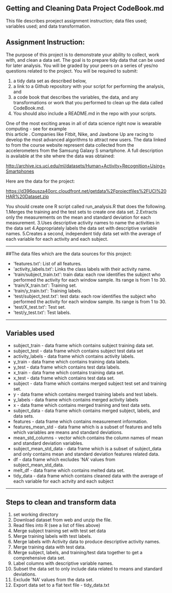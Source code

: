 ## Getting and Cleaning Data Project CodeBook.md

This file describes proeject assignment instruction; data files used; variables used; and data transformation.

## Assignment Instruction:

The purpose of this project is to demonstrate your ability to collect, work with, and clean a data set. 
The goal is to prepare tidy data that can be used for later analysis. 
You will be graded by your peers on a series of yes/no questions related to the project. 
You will be required to submit: 
1) a tidy data set as described below, 
2) a link to a Github repository with your script for performing the analysis, and 
3) a code book that describes the variables, the data, and any transformations or work that you performed to clean up the data called CodeBook.md. 
4) You should also include a README.md in the repo with your scripts. 

One of the most exciting areas in all of data science right now is wearable computing - see for example  
this article . Companies like Fitbit, Nike, and Jawbone Up are racing to develop the most advanced algorithms 
to attract new users. 
The data linked to from the course website represent data collected from the accelerometers 
from the Samsung Galaxy S smartphone. A full description is available at the site where the data was obtained: 

http://archive.ics.uci.edu/ml/datasets/Human+Activity+Recognition+Using+Smartphones 

Here are the data for the project: 

https://d396qusza40orc.cloudfront.net/getdata%2Fprojectfiles%2FUCI%20HAR%20Dataset.zip 

You should create one R script called run_analysis.R that does the following. 
1.Merges the training and the test sets to create one data set.
2.Extracts only the measurements on the mean and standard deviation for each measurement. 
3.Uses descriptive activity names to name the activities in the data set
4.Appropriately labels the data set with descriptive variable names. 
5.Creates a second, independent tidy data set with the average of each variable for each activity and each subject. 

------------------------------------------------------------------
##The data files which are the data sources for this project:

- 'features.txt': List of all features.
- 'activity_labels.txt': Links the class labels with their activity name.
- 'train/subject_train.txt': train data: each row identifies the subject who performed the activity 
   for each window sample. Its range is from 1 to 30.
- 'train/X_train.txt': Training set.
- 'train/y_train.txt': Training labels.
- 'test/subject_test.txt': test data: each row identifies the subject who performed the activity 
   for each window sample. Its range is from 1 to 30.
- 'test/X_test.txt': Test set.
- 'test/y_test.txt': Test labels.

----------------------------------------------------------------------
## Variables used
- subject_train - data frame which contains subject training data set.
- subject_test - data frame which contains subject test data set
- activity_labels - data frame which contains activity labels.
- y_train - data frame which contains training data labels.
- y_test - data frame which contains test data labels.
- x_train - data frame which contains training data set.
- x_test - data frame which contains test data set.
- subject - data frame which contains merged subject test set and training set.
- y - data frame which contains merged training labels and test labels. 
- y_labels - data frame which contains merged activity labels
- x - data frame which contains merged training and test data sets.
- subject_data - data frame which contains merged subject, labels, and data sets.
- features - data frame which contains measurement information.
- features_mean_std - data frame which is a subset of features and 
                    tells which variables are means and standard deviations.
- mean_std_columns - vector which contains the column names of mean and standard deviation variables.
- subject_mean_std_data - data frame which is a subset of subject_data and only contains mean and 
                        standard deviation features related data.
- df - data frame which excludes 'NA' values from subject_mean_std_data.
- melt_df - data frame which contains melted data set.
- tidy_data - data frame which contains cleaned data with the average of each variable 
		   for each actvity and each subject
		   
------------------------------------------------------------------------
## Steps to clean and transform data
1. set working directory
2. Download dataset from web and unzip the file.
3. Read files into R (see a list of files above)
4. Merge subject training set with test set data
5. Merge training labels with test labels.
6. Merge labels with Activity data to produce descriptive activity names.
7. Merge training data with test data.
8. Merge subject, labels, and training/test data together to get a comprehensive data set.
9. Label columns with descriptive variable names.
10. Subset the data set to only include data related to means and standard deviations.
11. Exclude 'NA' values from the data set.
12. Export data set to a flat text file - tidy_data.txt
